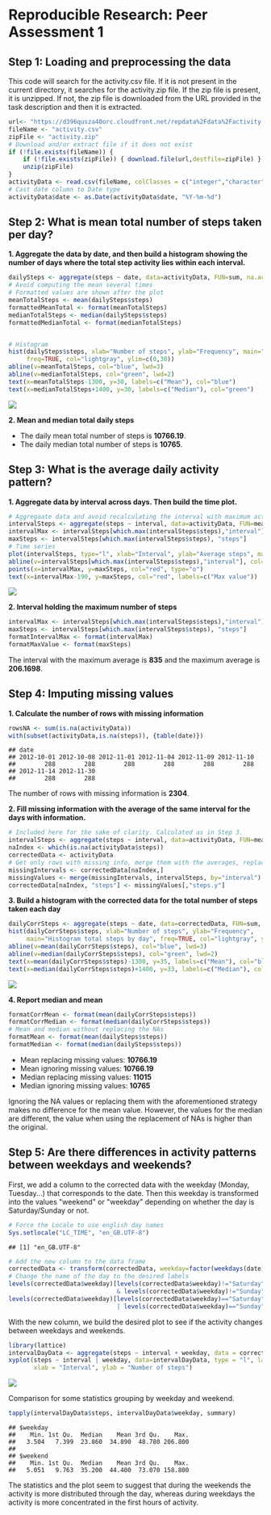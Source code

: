 # Reproducible Research: Peer Assessment 1


## Step 1: Loading and preprocessing the data
This code will search for the activity.csv file. If it is not present in the current directory, it searches for the activity.zip file. If the zip file is present, it is unzipped. If not, the zip file is downloaded from the URL provided in the task description and then it is extracted.


```r
url<- "https://d396qusza40orc.cloudfront.net/repdata%2Fdata%2Factivity.zip"
fileName <- "activity.csv"
zipFile <- "activity.zip"
# Download and/or extract file if it does not exist
if (!file.exists(fileName)) {
    if (!file.exists(zipFile)) { download.file(url,destfile=zipFile) }
    unzip(zipFile)
}
activityData <- read.csv(fileName, colClasses = c("integer","character","integer"))
# Cast date column to Date type
activityData$date <- as.Date(activityData$date, "%Y-%m-%d")
```


## Step 2: What is mean total number of steps taken per day?

**1. Aggregate the data by date, and then build a histogram showing the number of days where the total step activity lies within each interval.**



```r
dailySteps <- aggregate(steps ~ date, data=activityData, FUN=sum, na.action=na.omit)
# Avoid computing the mean several times
# Formatted values are shown after the plot
meanTotalSteps <- mean(dailySteps$steps)
formattedMeanTotal <- format(meanTotalSteps)
medianTotalSteps <- median(dailySteps$steps)
formattedMedianTotal <- format(medianTotalSteps)


# Histogram
hist(dailySteps$steps, xlab="Number of steps", ylab="Frequency", main="Histogram total steps by day",
     freq=TRUE, col="lightgray", ylim=c(0,30))
abline(v=meanTotalSteps, col="blue", lwd=3)
abline(v=medianTotalSteps, col="green", lwd=2)
text(x=meanTotalSteps-1300, y=30, labels=c("Mean"), col="blue")
text(x=medianTotalSteps+1400, y=30, labels=c("Median"), col="green")
```

![](PA1_template_files/figure-html/histTotal-1.png) 

**2. Mean and median total daily steps**

- The daily mean total number of steps is **10766.19**.
- The daily median total number of steps is **10765**.


## Step 3: What is the average daily activity pattern?

**1. Aggregate data by interval across days. Then build the time plot.**

```r
# Aggregaate data and avoid recalculating the interval with maximum activity.
intervalSteps <- aggregate(steps ~ interval, data=activityData, FUN=mean, na.action=na.omit)
intervalMax <- intervalSteps[which.max(intervalSteps$steps),"interval"]
maxSteps <- intervalSteps[which.max(intervalSteps$steps), "steps"]
# Time series
plot(intervalSteps, type="l", xlab="Interval", ylab="Average steps", main="Average activity by interval across days")
abline(v=intervalSteps[which.max(intervalSteps$steps),"interval"], col="red", lty=2)
points(x=intervalMax, y=maxSteps, col="red", type="o")
text(x=intervalMax-190, y=maxSteps, col="red", labels=c("Max value"))
```

![](PA1_template_files/figure-html/intervalAvg-1.png) 


**2. Interval holding the maximum number of steps**

```r
intervalMax <- intervalSteps[which.max(intervalSteps$steps),"interval"]
maxSteps <- intervalSteps[which.max(intervalSteps$steps), "steps"]
formatIntervalMax <- format(intervalMax)
formatMaxValue <- format(maxSteps)
```

The interval with the maximum average is **835** and the maximum average is **206.1698**.

## Step 4: Imputing missing values

**1. Calculate the number of rows with missing information**

```r
rowsNA <- sum(is.na(activityData))
with(subset(activityData,is.na(steps)), {table(date)})
```

```
## date
## 2012-10-01 2012-10-08 2012-11-01 2012-11-04 2012-11-09 2012-11-10 
##        288        288        288        288        288        288 
## 2012-11-14 2012-11-30 
##        288        288
```

The number of rows with missing information is **2304**.





**2. Fill missing information with the average of the same interval for the days with information.**

```r
# Included here for the sake of clarity. Calculated as in Step 3.
intervalSteps <- aggregate(steps ~ interval, data=activityData, FUN=mean, na.action=na.omit)
naIndex <- which(is.na(activityData$steps))
correctedData <- activityData
# Get only rows with missing info, merge them with the averages, replace only the NA rows.
missingIntervals <- correctedData[naIndex,]
missingValues <- merge(missingIntervals, intervalSteps, by="interval")
correctedData[naIndex, "steps"] <- missingValues[,"steps.y"]
```




**3. Build a histogram with the corrected data for the total number of steps taken each day**

```r
dailyCorrSteps <- aggregate(steps ~ date, data=correctedData, FUN=sum, na.action=na.omit)
hist(dailyCorrSteps$steps, xlab="Number of steps", ylab="Frequency",
     main="Histogram total steps by day", freq=TRUE, col="lightgray", ylim=c(0,35))
abline(v=mean(dailyCorrSteps$steps), col="blue", lwd=3)
abline(v=median(dailyCorrSteps$steps), col="green", lwd=2)
text(x=mean(dailyCorrSteps$steps)-1300, y=35, labels=c("Mean"), col="blue")
text(x=median(dailyCorrSteps$steps)+1400, y=33, labels=c("Median"), col="green")
```

![](PA1_template_files/figure-html/histCorrected-1.png) 





**4. Report median and mean**

```r
formatCorrMean <- format(mean(dailyCorrSteps$steps))
formatCorrMedian <- format(median(dailyCorrSteps$steps))
# Mean and median without replacing the NAs
formatMean <- format(mean(dailySteps$steps))
formatMedian <- format(median(dailySteps$steps))
```

- Mean replacing missing values: **10766.19**
- Mean ignoring missing values: **10766.19**
- Median replacing missing values: **11015**
- Median ignoring missing values: **10765**

Ignoring the NA values or replacing them with the aforementioned strategy makes no difference for the mean value. However, the values for the median are different, the value when using the replacement of NAs is higher than the original.

## Step 5: Are there differences in activity patterns between weekdays and weekends?
First, we add a column to the corrected data with the weekday (Monday, Tuesday...) that corresponds to the date. Then this weekday is transformed into the values "weekend" or "weekday" depending on whether the day is Saturday/Sunday or not. 


```r
# Force the Locale to use english day names
Sys.setlocale("LC_TIME", "en_GB.UTF-8") 
```

```
## [1] "en_GB.UTF-8"
```

```r
# Add the new column to the data frame
correctedData <- transform(correctedData, weekday=factor(weekdays(date)))
# Change the name of the day to the desired labels
levels(correctedData$weekday)[levels(correctedData$weekday)!="Saturday" 
                              & levels(correctedData$weekday)!="Sunday"]<-"weekday"
levels(correctedData$weekday)[levels(correctedData$weekday)=="Saturday" 
                              | levels(correctedData$weekday)=="Sunday"]<-"weekend"
```

With the new column, we build the desired plot to see if the activity changes between weekdays and weekends.


```r
library(lattice)
intervalDayData <- aggregate(steps ~ interval + weekday, data = correctedData, mean)
xyplot(steps ~ interval | weekday, data=intervalDayData, type = "l", layout = c(1, 2), 
       xlab = "Interval", ylab = "Number of steps")
```

![](PA1_template_files/figure-html/weekdaysPlot-1.png) 

Comparison for some statistics grouping by weekday and weekend.

```r
tapply(intervalDayData$steps, intervalDayData$weekday, summary)
```

```
## $weekday
##    Min. 1st Qu.  Median    Mean 3rd Qu.    Max. 
##   3.504   7.399  23.860  34.890  48.780 206.800 
## 
## $weekend
##    Min. 1st Qu.  Median    Mean 3rd Qu.    Max. 
##   5.051   9.763  35.200  44.400  73.070 158.800
```

The statistics and the plot seem to suggest that during the weekends the activity is more distributed through the day, whereas during weekdays the activity is more concentrated in the first hours of activity. 
